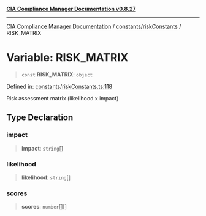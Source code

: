 [**CIA Compliance Manager Documentation v0.8.27**](../../../README.md)

***

[CIA Compliance Manager Documentation](../../../modules.md) / [constants/riskConstants](../README.md) / RISK\_MATRIX

# Variable: RISK\_MATRIX

> `const` **RISK\_MATRIX**: `object`

Defined in: [constants/riskConstants.ts:118](https://github.com/Hack23/cia-compliance-manager/blob/26bb73ca86d23be8656cdd29d12202323a449310/src/constants/riskConstants.ts#L118)

Risk assessment matrix (likelihood x impact)

## Type Declaration

### impact

> **impact**: `string`[]

### likelihood

> **likelihood**: `string`[]

### scores

> **scores**: `number`[][]

